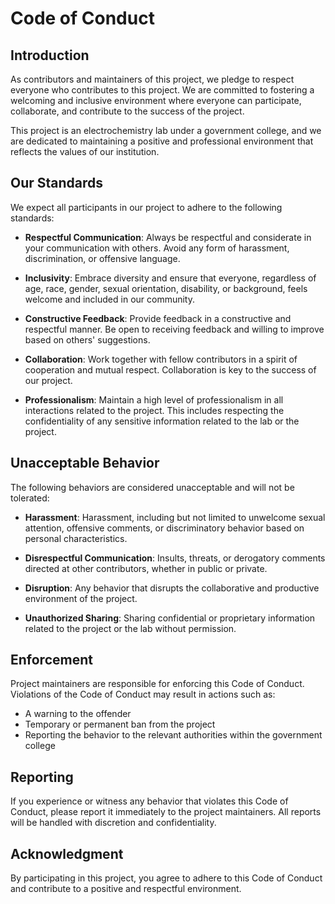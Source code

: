 # Code of Conduct

## Introduction

As contributors and maintainers of this project, we pledge to respect everyone who contributes to this project. We are committed to fostering a welcoming and inclusive environment where everyone can participate, collaborate, and contribute to the success of the project.

This project is an electrochemistry lab under a government college, and we are dedicated to maintaining a positive and professional environment that reflects the values of our institution.

## Our Standards

We expect all participants in our project to adhere to the following standards:

- **Respectful Communication**: Always be respectful and considerate in your communication with others. Avoid any form of harassment, discrimination, or offensive language.

- **Inclusivity**: Embrace diversity and ensure that everyone, regardless of age, race, gender, sexual orientation, disability, or background, feels welcome and included in our community.

- **Constructive Feedback**: Provide feedback in a constructive and respectful manner. Be open to receiving feedback and willing to improve based on others' suggestions.

- **Collaboration**: Work together with fellow contributors in a spirit of cooperation and mutual respect. Collaboration is key to the success of our project.

- **Professionalism**: Maintain a high level of professionalism in all interactions related to the project. This includes respecting the confidentiality of any sensitive information related to the lab or the project.

## Unacceptable Behavior

The following behaviors are considered unacceptable and will not be tolerated:

- **Harassment**: Harassment, including but not limited to unwelcome sexual attention, offensive comments, or discriminatory behavior based on personal characteristics.

- **Disrespectful Communication**: Insults, threats, or derogatory comments directed at other contributors, whether in public or private.

- **Disruption**: Any behavior that disrupts the collaborative and productive environment of the project.

- **Unauthorized Sharing**: Sharing confidential or proprietary information related to the project or the lab without permission.

## Enforcement

Project maintainers are responsible for enforcing this Code of Conduct. Violations of the Code of Conduct may result in actions such as:

- A warning to the offender
- Temporary or permanent ban from the project
- Reporting the behavior to the relevant authorities within the government college

## Reporting

If you experience or witness any behavior that violates this Code of Conduct, please report it immediately to the project maintainers. All reports will be handled with discretion and confidentiality.

## Acknowledgment

By participating in this project, you agree to adhere to this Code of Conduct and contribute to a positive and respectful environment.
